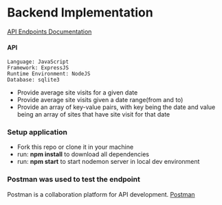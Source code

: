 # Backend Implementation

[API Endpoints Documentation](https://documenter.getpostman.com/view/10351835/TVmP9Gky)

#### API

```
Language: JavaScript
Framework: ExpressJS
Runtime Environment: NodeJS
Database: sqlite3
```

- Provide average site visits for a given date
- Provide average site visits given a date range(from and to)
- Provide an array of key-value pairs, with key being the date and value being an array of sites that have site visit for that date

### Setup application

- Fork this repo or clone it in your machine
- run: <strong>npm install</strong> to download all dependencies
- run: <strong>npm start</strong> to start nodemon server in local dev environment

### Postman was used to test the endpoint

Postman is a collaboration platform for API development.
[Postman](https://www.postman.com/)
